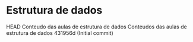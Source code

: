 # Estrutura de dados
HEAD
Conteudo das aulas de estrutura de dados
Conteudos das aulas de estrutura de dados
431956d (Initial commit)